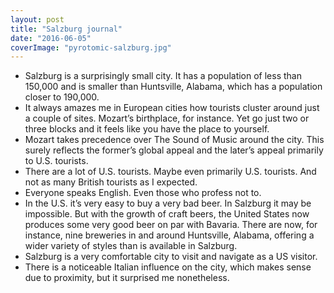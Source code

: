 ```yaml
---
layout: post
title: "Salzburg journal"
date: "2016-06-05"
coverImage: "pyrotomic-salzburg.jpg"
---
```


- Salzburg is a surprisingly small city. It has a population of less than 150,000 and is smaller than Huntsville, Alabama, which has a population closer to 190,000.
- It always amazes me in European cities how tourists cluster around just a couple of sites. Mozart’s birthplace, for instance. Yet go just two or three blocks and it feels like you have the place to yourself.
- Mozart takes precedence over The Sound of Music around the city. This surely reflects the former’s global appeal and the later’s appeal primarily to U.S. tourists.
- There are a lot of U.S. tourists. Maybe even primarily U.S. tourists. And not as many British tourists as I expected.
- Everyone speaks English. Even those who profess not to.
- In the U.S. it’s very easy to buy a very bad beer. In Salzburg it may be impossible. But with the growth of craft beers, the United States now produces some very good beer on par with Bavaria. There are now, for instance, nine breweries in and around Huntsville, Alabama, offering a wider variety of styles than is available in Salzburg.
- Salzburg is a very comfortable city to visit and navigate as a US visitor.
- There is a noticeable Italian influence on the city, which makes sense due to proximity, but it surprised me nonetheless.
